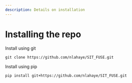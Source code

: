 ```yaml
---
description: Details on installation
---
```


# Installing the repo

Install using git

```
git clone https://github.com/nlahaye/SIT_FUSE.git 
```

Install using pip

```
pip install git+https://github.com/nlahaye/SIT_FUSE.git
```
